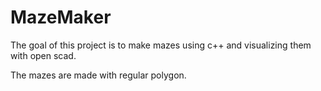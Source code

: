 # MazeMaker

The goal of this project is to make mazes using c++ and visualizing them with open scad.

The mazes are made with regular polygon.